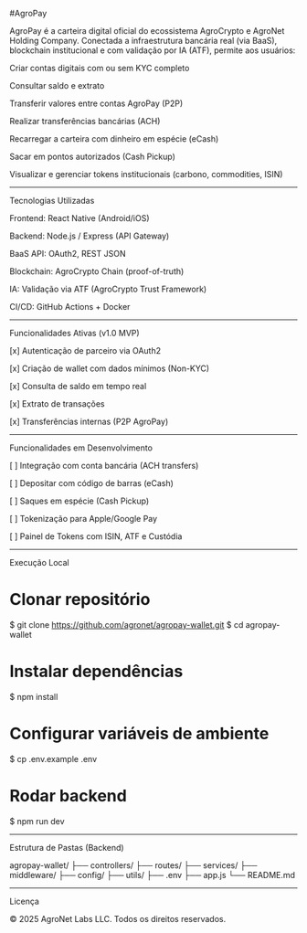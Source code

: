 #AgroPay

AgroPay é a carteira digital oficial do ecossistema AgroCrypto e AgroNet Holding Company. Conectada a infraestrutura bancária real (via BaaS), blockchain institucional e com validação por IA (ATF), permite aos usuários:

Criar contas digitais com ou sem KYC completo

Consultar saldo e extrato

Transferir valores entre contas AgroPay (P2P)

Realizar transferências bancárias (ACH)

Recarregar a carteira com dinheiro em espécie (eCash)

Sacar em pontos autorizados (Cash Pickup)

Visualizar e gerenciar tokens institucionais (carbono, commodities, ISIN)



---

Tecnologias Utilizadas

Frontend: React Native (Android/iOS)

Backend: Node.js / Express (API Gateway)

BaaS API: OAuth2, REST JSON

Blockchain: AgroCrypto Chain (proof-of-truth)

IA: Validação via ATF (AgroCrypto Trust Framework)

CI/CD: GitHub Actions + Docker



---

Funcionalidades Ativas (v1.0 MVP)

[x] Autenticação de parceiro via OAuth2

[x] Criação de wallet com dados mínimos (Non-KYC)

[x] Consulta de saldo em tempo real

[x] Extrato de transações

[x] Transferências internas (P2P AgroPay)



---

Funcionalidades em Desenvolvimento

[ ] Integração com conta bancária (ACH transfers)

[ ] Depositar com código de barras (eCash)

[ ] Saques em espécie (Cash Pickup)

[ ] Tokenização para Apple/Google Pay

[ ] Painel de Tokens com ISIN, ATF e Custódia



---

Execução Local

# Clonar repositório
$ git clone https://github.com/agronet/agropay-wallet.git
$ cd agropay-wallet

# Instalar dependências
$ npm install

# Configurar variáveis de ambiente
$ cp .env.example .env

# Rodar backend
$ npm run dev


---

Estrutura de Pastas (Backend)

agropay-wallet/
├── controllers/
├── routes/
├── services/
├── middleware/
├── config/
├── utils/
├── .env
├── app.js
└── README.md


---

Licença

© 2025 AgroNet Labs LLC. Todos os direitos reservados.


